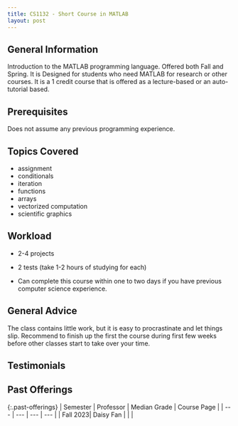 ```yaml
---
title: CS1132 - Short Course in MATLAB
layout: post
---
```


<link rel="stylesheet" href="/main.css">

## General Information

 Introduction to the MATLAB programming language. Offered both Fall and Spring. It is Designed for students
 who need MATLAB for research or other courses. It is a 1 credit course that is offered as a lecture-based or 
 an auto-tutorial based.


## Prerequisites
Does not assume any previous programming experience.


## Topics Covered

  - assignment
  - conditionals
  - iteration
  - functions
  - arrays
  - vectorized computation
  - scientific graphics

## Workload
  - 2-4 projects
  - 2 tests (take 1-2 hours of studying for each)

 - Can complete this course within one to two days if you have previous computer science experience.


## General Advice

The class contains little work, but it is easy to procrastinate and let things slip. Recommend to finish up the first the course
during first few weeks before other classes start to take over your time.

## Testimonials



## Past Offerings

{:.past-offerings}
| Semester | Professor | Median Grade | Course Page |
| --- | --- | --- | --- |
| Fall 2023| Daisy Fan |  |  |
